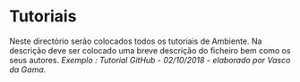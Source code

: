 # Tutoriais 
Neste directório serão colocados todos os tutoriais de Ambiente.
Na descrição deve ser colocado uma breve descrição do ficheiro bem como os seus autores.
 *Exemplo : Tutorial GitHub - 02/10/2018 - elaborado por Vasco da Gama.*
